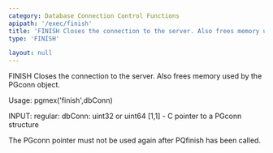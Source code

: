 ```yaml
---
category: Database Connection Control Functions
apipath: '/exec/finish'
title: 'FINISH Closes the connection to the server. Also frees memory used by the'
type: 'FINISH'

layout: null
---
```


 FINISH Closes the connection to the server. Also frees memory used by the
 PGconn object.

 Usage: pgmex('finish',dbConn)

 INPUT:
   regular:
     dbConn: uint32 or uint64 [1,1] - C pointer to a PGconn structure

 The PGconn pointer must not be used again after PQfinish has been called.